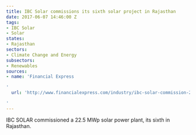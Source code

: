 ```yaml
---
title: IBC Solar commissions its sixth solar project in Rajasthan
date: 2017-06-07 14:46:00 Z
tags:
- IBC Solar
- Solar
states:
- Rajasthan
sectors:
- Climate Change and Energy
subsectors:
- Renewables
sources:
- name: 'Financial Express

'
  url: 'http://www.financialexpress.com/industry/ibc-solar-commission-22-5-mwp-project-in-rajasthan/695355/

'
---
```


IBC SOLAR commissioned a 22.5 MWp solar power plant, its sixth in Rajasthan. 
